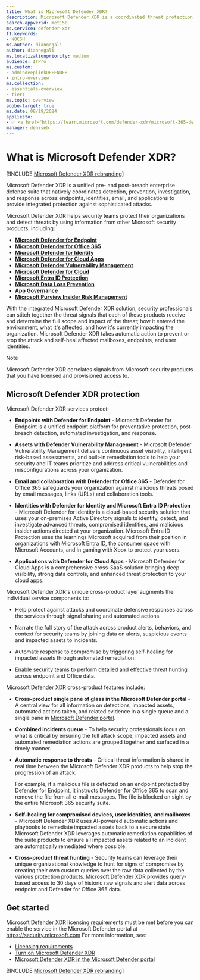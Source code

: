 ```yaml
---
title: What is Microsoft Defender XDR?
description: Microsoft Defender XDR is a coordinated threat protection solution designed to protect devices, identity, data, and applications.
search.appverid: met150
ms.service: defender-xdr
f1.keywords:
- NOCSH
ms.author: diannegali
author: diannegali
ms.localizationpriority: medium
audience: ITPro
ms.custom: 
- admindeeplinkDEFENDER
- intro-overview
ms.collection:
- essentials-overview
- tier1
ms.topic: overview
adobe-target: true
ms.date: 08/19/2024
appliesto:
- ✅ <a href="https://learn.microsoft.com/defender-xdr/microsoft-365-defender" target="_blank">Microsoft Defender XDR</a>
manager: deniseb
---
```


# What is Microsoft Defender XDR?

[!INCLUDE [Microsoft Defender XDR rebranding](../includes/microsoft-defender.md)]

Microsoft Defender XDR is a unified pre- and post-breach enterprise defense suite that natively coordinates detection, prevention, investigation, and response across endpoints, identities, email, and applications to provide integrated protection against sophisticated attacks.

Microsoft Defender XDR helps security teams protect their organizations and detect threats by using information from other Microsoft security products, including:

- [**Microsoft Defender for Endpoint**](/defender-endpoint/microsoft-defender-endpoint)
- [**Microsoft Defender for Office 365**](/defender-office-365/mdo-about#defender-for-office-365-plan-1-vs-plan-2-cheat-sheet)
- [**Microsoft Defender for Identity**](/defender-for-identity/what-is)
- [**Microsoft Defender for Cloud Apps**](/defender-cloud-apps/what-is-defender-for-cloud-apps)
- [**Microsoft Defender Vulnerability Management**](/defender-vulnerability-management/defender-vulnerability-management)
- [**Microsoft Defender for Cloud**](/azure/defender-for-cloud/defender-for-cloud-introduction)
- [**Microsoft Entra ID Protection**](/azure/active-directory/identity-protection/overview-identity-protection)
- [**Microsoft Data Loss Prevention**](/microsoft-365/compliance/dlp-learn-about-dlp)
- [**App Governance**](/defender-cloud-apps/app-governance-manage-app-governance)
- [**Microsoft Purview Insider Risk Management**](/purview/insider-risk-management-solution-overview)

With the integrated Microsoft Defender XDR solution, security professionals can stitch together the threat signals that each of these products receive and determine the full scope and impact of the threat; how it entered the environment, what it's affected, and how it's currently impacting the organization. Microsoft Defender XDR takes automatic action to prevent or stop the attack and self-heal affected mailboxes, endpoints, and user identities.

> [!NOTE]
> Microsoft Defender XDR correlates signals from Microsoft security products that you have licensed and provisioned access to.

<a name='microsoft-365-defender-protection'></a>

## Microsoft Defender XDR protection

Microsoft Defender XDR services protect:

- **Endpoints with Defender for Endpoint** - Microsoft Defender for Endpoint is a unified endpoint platform for preventative protection, post-breach detection, automated investigation, and response.

- **Assets with Defender Vulnerability Management** - Microsoft Defender Vulnerability Management delivers continuous asset visibility, intelligent risk-based assessments, and built-in remediation tools to help your security and IT teams prioritize and address critical vulnerabilities and misconfigurations across your organization.

- **Email and collaboration with Defender for Office 365** - Defender for Office 365 safeguards your organization against malicious threats posed by email messages, links (URLs) and collaboration tools.

- **Identities with  Defender for Identity and Microsoft Entra ID Protection** - Microsoft Defender for Identity is a cloud-based security solution that uses your on-premises Active Directory signals to identify, detect, and investigate advanced threats, compromised identities, and malicious insider actions directed at your organization. Microsoft Entra ID Protection uses the learnings Microsoft acquired from their position in organizations with Microsoft Entra ID, the consumer space with Microsoft Accounts, and in gaming with Xbox to protect your users.

- **Applications with Defender for Cloud Apps** - Microsoft Defender for Cloud Apps is a comprehensive cross-SaaS solution bringing deep visibility, strong data controls, and enhanced threat protection to your cloud apps.

Microsoft Defender XDR's unique cross-product layer augments the individual service components to:

- Help protect against attacks and coordinate defensive responses across the services through signal sharing and automated actions.

- Narrate the full story of the attack across product alerts, behaviors, and context for security teams by joining data on alerts, suspicious events and impacted assets to incidents.

- Automate response to compromise by triggering self-healing for impacted assets through automated remediation.

- Enable security teams to perform detailed and effective threat hunting across endpoint and Office data.

Microsoft Defender XDR cross-product features include:

- **Cross-product single pane of glass in the Microsoft Defender portal** - A central view for all information on detections, impacted assets, automated actions taken, and related evidence in a single queue and a single pane in <a href="https://go.microsoft.com/fwlink/p/?linkid=2077139" target="_blank">Microsoft Defender portal</a>. 

- **Combined incidents queue** - To help security professionals focus on what is critical by ensuring the full attack scope, impacted assets and automated remediation actions are grouped together and surfaced in a timely manner. 

- **Automatic response to threats** - Critical threat information is shared in real time between the Microsoft Defender XDR products to help stop the progression of an attack. 

   For example, if a malicious file is detected on an endpoint protected by Defender for Endpoint, it instructs Defender for Office 365 to scan and remove the file from all e-mail messages. The file is blocked on sight by the entire Microsoft 365 security suite.

- **Self-healing for compromised devices, user identities, and mailboxes** - Microsoft Defender XDR uses AI-powered automatic actions and playbooks to remediate impacted assets back to a secure state. Microsoft Defender XDR leverages automatic remediation capabilities of the suite products to ensure all impacted assets related to an incident are automatically remediated where possible.

- **Cross-product threat hunting** - Security teams can leverage their unique organizational knowledge to hunt for signs of compromise by creating their own custom queries over the raw data collected by the various protection products. Microsoft Defender XDR provides query-based access to 30 days of historic raw signals and alert data across endpoint and Defender for Office 365 data.

## Get started

Microsoft Defender XDR licensing requirements must be met before you can enable the service in the Microsoft Defender portal at <a href="https://go.microsoft.com/fwlink/p/?linkid=2077139" target="_blank"><https://security.microsoft.com></a> For more information, see:

- [Licensing requirements](prerequisites.md#licensing-requirements)
- [Turn on Microsoft Defender XDR](m365d-enable.md)
- [Microsoft Defender XDR in the Microsoft Defender portal](microsoft-365-defender-portal.md)


[!INCLUDE [Microsoft Defender XDR rebranding](../includes/defender-m3d-techcommunity.md)]
